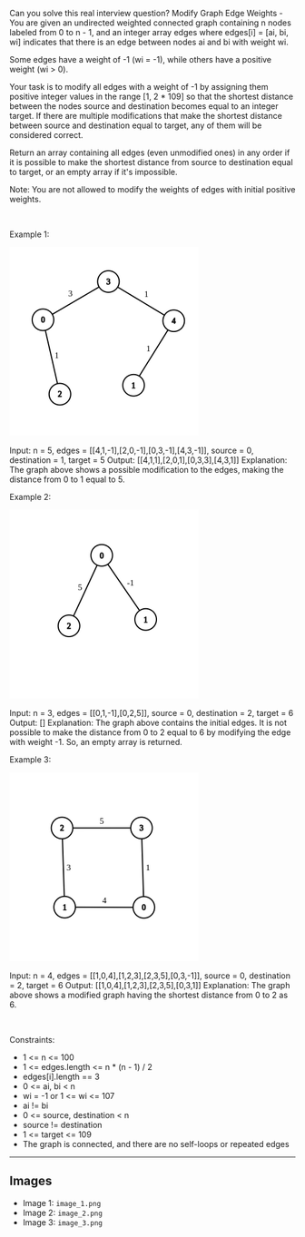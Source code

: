 Can you solve this real interview question? Modify Graph Edge Weights - You are given an undirected weighted connected graph containing n nodes labeled from 0 to n - 1, and an integer array edges where edges[i] = [ai, bi, wi] indicates that there is an edge between nodes ai and bi with weight wi.

Some edges have a weight of -1 (wi = -1), while others have a positive weight (wi > 0).

Your task is to modify all edges with a weight of -1 by assigning them positive integer values in the range [1, 2 * 109] so that the shortest distance between the nodes source and destination becomes equal to an integer target. If there are multiple modifications that make the shortest distance between source and destination equal to target, any of them will be considered correct.

Return an array containing all edges (even unmodified ones) in any order if it is possible to make the shortest distance from source to destination equal to target, or an empty array if it's impossible.

Note: You are not allowed to modify the weights of edges with initial positive weights.

 

Example 1:

![Example 1](./image_1.png)


Input: n = 5, edges = [[4,1,-1],[2,0,-1],[0,3,-1],[4,3,-1]], source = 0, destination = 1, target = 5
Output: [[4,1,1],[2,0,1],[0,3,3],[4,3,1]]
Explanation: The graph above shows a possible modification to the edges, making the distance from 0 to 1 equal to 5.


Example 2:

![Example 2](./image_2.png)


Input: n = 3, edges = [[0,1,-1],[0,2,5]], source = 0, destination = 2, target = 6
Output: []
Explanation: The graph above contains the initial edges. It is not possible to make the distance from 0 to 2 equal to 6 by modifying the edge with weight -1. So, an empty array is returned.


Example 3:

![Example 3](./image_3.png)


Input: n = 4, edges = [[1,0,4],[1,2,3],[2,3,5],[0,3,-1]], source = 0, destination = 2, target = 6
Output: [[1,0,4],[1,2,3],[2,3,5],[0,3,1]]
Explanation: The graph above shows a modified graph having the shortest distance from 0 to 2 as 6.


 

Constraints:

 * 1 <= n <= 100
 * 1 <= edges.length <= n * (n - 1) / 2
 * edges[i].length == 3
 * 0 <= ai, bi < n
 * wi = -1 or 1 <= wi <= 107
 * ai != bi
 * 0 <= source, destination < n
 * source != destination
 * 1 <= target <= 109
 * The graph is connected, and there are no self-loops or repeated edges

---

## Images

- Image 1: `image_1.png`
- Image 2: `image_2.png`
- Image 3: `image_3.png`
